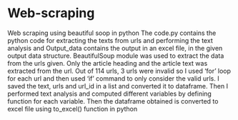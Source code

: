 # Web-scraping
Web scraping using beautiful soop in python
The code.py contains the python code for extracting the texts from urls and performing the 
text analysis and Output_data contains the output in an excel file, in the given output data 
structure.
BeautifulSoup module was used to extract the data from the urls given.
Only the article heading and the article text was extracted from the url.
Out of 114 urls, 3 urls were invalid so I used ‘for’ loop for each url and then used ‘if’ command 
to only consider the valid urls.
I saved the text, urls and url_id in a list and converted it to dataframe.
Then I performed text analysis and computed different variables by defining function for each 
variable.
Then the dataframe obtained is converted to excel file using to_excel() function in python
